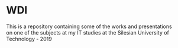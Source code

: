 # WDI

This is a repository containing some of the works and presentations <br>
on one of the subjects at my IT studies at the Silesian University of Technology - 2019 
